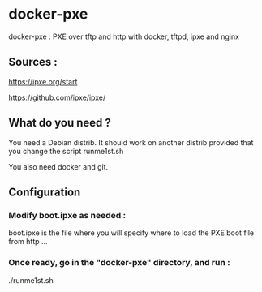# docker-pxe
docker-pxe : PXE over tftp and http with docker, tftpd, ipxe and nginx

## Sources :

https://ipxe.org/start

https://github.com/ipxe/ipxe/


## What do you need ?

You need a Debian distrib.
It should work on another distrib provided that you change the script runme1st.sh

You also need docker and git.

## Configuration

### Modify boot.ipxe as needed :

boot.ipxe is the file where you will specify where to load the PXE boot file from http ...


### Once ready, go in the "docker-pxe" directory, and run :

 ./runme1st.sh

